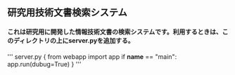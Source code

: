 ## 研究用技術文書検索システム

#### これは研究用に開発した情報技術文書の検索システムです。利用するときは、このディレクトリの上にserver.pyを追加する。

'''
server.py {
    from webapp import app
    if __name__ == "main":
        app.run(dubug=True)
}
'''
